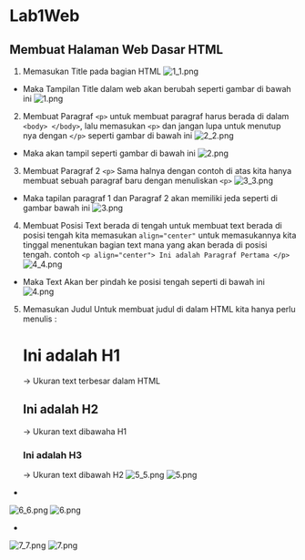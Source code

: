 # Lab1Web
## Membuat Halaman Web Dasar HTML
1. Memasukan Title pada bagian HTML
![1_1.png](Gambar/1_1.png)
* Maka Tampilan Title dalam web akan berubah seperti gambar di bawah ini
![1.png](Gambar/1.png)

2. Membuat Paragraf `<p>`
    untuk membuat paragraf harus berada di dalam `<body> </body>`, lalu memasukan `<p>` dan jangan lupa untuk menutup nya dengan `</p>` seperti gambar di bawah ini
![2_2.png](Gambar/2_2.png)
* Maka akan tampil seperti gambar di bawah ini
![2.png](Gambar/2.png)

3. Membuat Paragraf 2 `<p>`
    Sama halnya dengan contoh di atas kita hanya membuat sebuah paragraf baru dengan menuliskan `<p>`
![3_3.png](Gambar/3_3.png)
* Maka tapilan paragraf 1 dan Paragraf 2 akan memiliki jeda seperti di gambar bawah ini
![3.png](Gambar/3.png)

4. Membuat Posisi Text berada di tengah
untuk membuat text berada di posisi tengah kita memasukan `align="center"` untuk memasukannya kita tinggal menentukan bagian text mana yang akan berada di posisi tengah.
contoh `<p align="center"> Ini adalah Paragraf Pertama </p>`
![4_4.png](Gambar/4_4.png)
* Maka Text Akan ber pindah ke posisi tengah seperti di bawah ini
![4.png](Gambar/4.png)

5. Memasukan Judul
Untuk membuat judul di dalam HTML kita hanya perlu menulis :
        <h1>Ini adalah H1</h1> -> Ukuran text terbesar dalam HTML
        <h2>Ini adalah H2</h2> -> Ukuran text dibawaha H1
        <h3>Ini adalah H3 </h3> -> Ukuran text dibawah H2
![5_5.png](Gambar/5_5.png)
![5.png](Gambar/5.png)

* 
![6_6.png](Gambar/6_6.png)
![6.png](Gambar/6.png)

* 
![7_7.png](Gambar/7_7.png)
![7.png](Gambar/7.png)